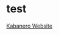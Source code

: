 # test


[Kabanero Website](https://www.youtube.com/results?search_query=how+to+add+link+in+github+)
